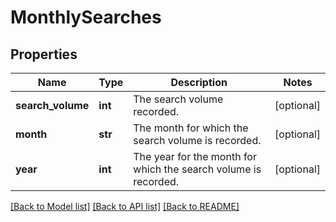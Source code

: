 # MonthlySearches

## Properties
Name | Type | Description | Notes
------------ | ------------- | ------------- | -------------
**search_volume** | **int** | The search volume recorded. | [optional] 
**month** | **str** | The month for which the search volume is recorded. | [optional] 
**year** | **int** | The year for the month for which the search volume is recorded. | [optional] 

[[Back to Model list]](../README.md#documentation-for-models) [[Back to API list]](../README.md#documentation-for-api-endpoints) [[Back to README]](../README.md)

